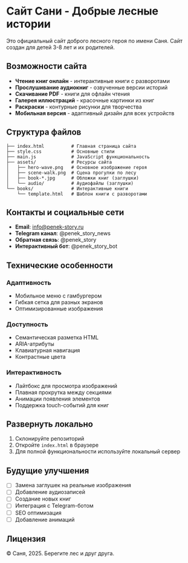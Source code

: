 # Сайт Сани - Добрые лесные истории

Это официальный сайт доброго лесного героя по имени Саня. Сайт создан для детей 3-8 лет и их родителей.

## Возможности сайта

- **Чтение книг онлайн** - интерактивные книги с разворотами
- **Прослушивание аудиокниг** - озвученные версии историй
- **Скачивание PDF** - книги для офлайн чтения
- **Галерея иллюстраций** - красочные картинки из книг
- **Раскраски** - контурные рисунки для творчества
- **Мобильная версия** - адаптивный дизайн для всех устройств

## Структура файлов

```
├── index.html          # Главная страница сайта
├── style.css           # Основные стили
├── main.js             # JavaScript функциональность
├── assets/             # Ресурсы сайта
│   ├── hero-wave.png   # Основное изображение героя
│   ├── scene-walk.png  # Сцена прогулки по лесу
│   ├── book-*.jpg      # Обложки книг (заглушки)
│   └── audio/          # Аудиофайлы (заглушки)
└── books/              # Интерактивные книги
    └── template.html   # Шаблон книги с разворотами
```

## Контакты и социальные сети

- **Email**: info@penek-story.ru
- **Telegram канал**: @penek_story_news
- **Обратная связь**: @penek_story
- **Интерактивный бот**: @penek_story_bot

## Технические особенности

### Адаптивность
- Мобильное меню с гамбургером
- Гибкая сетка для разных экранов
- Оптимизированные изображения

### Доступность
- Семантическая разметка HTML
- ARIA-атрибуты
- Клавиатурная навигация
- Контрастные цвета

### Интерактивность
- Лайтбокс для просмотра изображений
- Плавная прокрутка между секциями
- Анимации появления элементов
- Поддержка touch-событий для книг

## Развернуть локально

1. Склонируйте репозиторий
2. Откройте `index.html` в браузере
3. Для полной функциональности используйте локальный сервер

## Будущие улучшения

- [ ] Замена заглушек на реальные изображения
- [ ] Добавление аудиозаписей
- [ ] Создание новых книг
- [ ] Интеграция с Telegram-ботом
- [ ] SEO оптимизация
- [ ] Добавление анимаций

## Лицензия

© Саня, 2025. Берегите лес и друг друга.